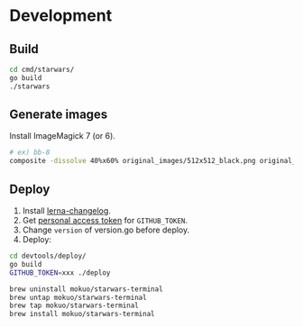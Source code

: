 # Development

## Build

```zsh
cd cmd/starwars/
go build
./starwars
```

## Generate images

Install ImageMagick 7 (or 6).

```zsh
# ex) bb-8
composite -dissolve 40%x60% original_images/512x512_black.png original_images/starwars-bb-8.png cmd/starwars/images/bb-8.png
```

## Deploy

1. Install [lerna-changelog](https://github.com/lerna/lerna-changelog).
2. Get [personal access token](https://github.3.com/settings/tokens) for `GITHUB_TOKEN`.
3. Change `version` of version.go before deploy.
4. Deploy:

```zsh
cd devtools/deploy/
go build
GITHUB_TOKEN=xxx ./deploy

brew uninstall mokuo/starwars-terminal
brew untap mokuo/starwars-terminal
brew tap mokuo/starwars-terminal
brew install mokuo/starwars-terminal
```
